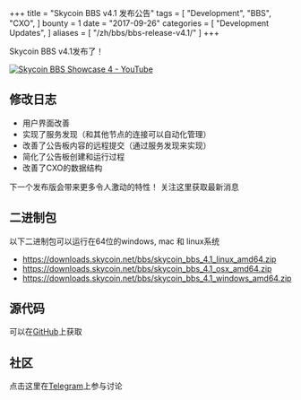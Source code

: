 +++
title = "Skycoin BBS v4.1 发布公告"
tags = [
    "Development",
    "BBS",
    "CXO",
]
bounty = 1
date = "2017-09-26"
categories = [
    "Development Updates",
]
aliases = [
	"/zh/bbs/bbs-release-v4.1/"
]
+++

Skycoin BBS v4.1发布了！

[![Skycoin BBS Showcase 4 - YouTube](https://i.ytimg.com/vi/6ZqwgefYauU/0.jpg)](https://youtu.be/6ZqwgefYauU)

## 修改日志

- 用户界面改善
- 实现了服务发现（和其他节点的连接可以自动化管理）
- 改善了公告板内容的远程提交（通过服务发现来实现）
- 简化了公告板创建和运行过程
- 改善了CXO的数据结构

下一个发布版会带来更多令人激动的特性！ 关注这里获取最新消息

## 二进制包

以下二进制包可以运行在64位的windows, mac 和 linux系统

- https://downloads.skycoin.net/bbs/skycoin_bbs_4.1_linux_amd64.zip
- https://downloads.skycoin.net/bbs/skycoin_bbs_4.1_osx_amd64.zip
- https://downloads.skycoin.net/bbs/skycoin_bbs_4.1_windows_amd64.zip

## 源代码

可以在[GitHub](https://github.com/skycoin/bbs)上获取

## 社区

点击这里在[Telegram](https://t.me/skycoinbbs)上参与讨论
